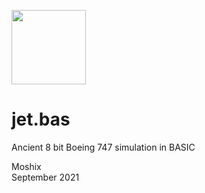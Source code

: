 <a href="https://cas.codenotary.com"><img src="https://raw.githubusercontent.com/codenotary/cas/master/extra/badge/secured-by-cas.svg" width="119px;"/></a>
<br>
# jet.bas
Ancient 8 bit Boeing 747 simulation in BASIC

Moshix\
September 2021
